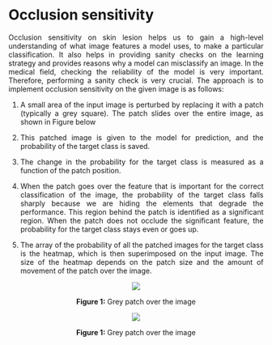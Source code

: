 # **Occlusion sensitivity** #
<p align="justify">Occlusion sensitivity on skin lesion helps us to gain a high-level understanding of what image features a model uses, to make a particular classification. It also helps in providing sanity checks on the learning strategy and provides reasons why a model can misclassify an image. In the medical field, checking the reliability of the model is very important. Therefore, performing a sanity check is very crucial. The approach is to implement occlusion sensitivity on the given image is as follows:</p>

1. <p align="justify">A small area of the input image is perturbed by replacing it with a patch (typically a grey square). The patch slides over the entire image, as shown in Figure below</p>
2. <p align="justify">This patched image is given to the model for prediction, and the probability of the target class is saved.</p>
3. <p align="justify">The change in the probability for the target class is measured as a function of the patch position.</p>
4. <p align="justify">When the patch goes over the feature that is important for the correct classification of the image, the probability of the target class falls sharply because we are hiding the elements that degrade the performance. This region behind the patch is identified as a significant region. When the patch does not occlude the significant feature, the probability for the target class stays even or goes up.</p>
5. <p align="justify">The array of the probability of all the patched images for the target class is the heatmap, which is then superimposed on the input image. The size of the heatmap depends on the patch size and the amount of movement of the patch over the image.</p>  
<div align="center">
<img src="https://github.com/rao208/Explainable_AI/blob/master/Images/patches.svg" >
<p><b>Figure 1:</b> Grey patch over the image</b></div>  

<div align="center">
<img src="https://github.com/rao208/Explainable_AI/blob/master/Images/PATCH_64.gif)" >
<p><b>Figure 1:</b> Grey patch over the image</b></div>  
